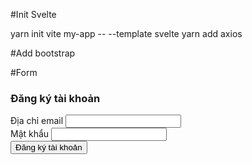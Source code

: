 #Init Svelte

yarn init vite my-app -- --template svelte
yarn add axios

#Add bootstrap

<link href="https://cdn.jsdelivr.net/npm/bootstrap@5.0.2/dist/css/bootstrap.min.css" rel="stylesheet" integrity="sha384-EVSTQN3/azprG1Anm3QDgpJLIm9Nao0Yz1ztcQTwFspd3yD65VohhpuuCOmLASjC" crossorigin="anonymous">
<script src="https://cdn.jsdelivr.net/npm/bootstrap@5.0.2/dist/js/bootstrap.bundle.min.js" integrity="sha384-MrcW6ZMFYlzcLA8Nl+NtUVF0sA7MsXsP1UyJoMp4YLEuNSfAP+JcXn/tWtIaxVXM" crossorigin="anonymous"></script>


#Form

<form>
  <h3 class="my-5 text-uppercase">Đăng ký tài khoản</h3>
  <div class="mb-3">
    <label for="formEmail" class="form-label">Địa chỉ email</label>
    <input type="email" class="form-control" id="formEmail" name="email" />
  </div>
  <div class="mb-3">
    <label for="formPassword" class="form-label">Mật khẩu</label>
    <input
      type="password"
      class="form-control"
      id="formPassword"
      name="password"
    />
  </div>
  <button type="submit" class="btn btn-primary">Đăng ký tài khoản</button>
</form>
